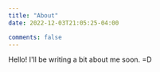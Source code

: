 ```yaml
---
title: "About"
date: 2022-12-03T21:05:25-04:00

comments: false
---
```


Hello! I'll be writing a bit about me soon. =D
